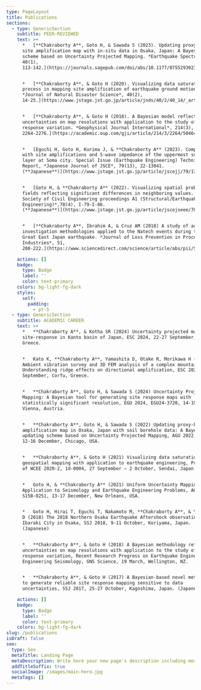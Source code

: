 ```yaml
---
type: PageLayout
title: Publications
sections:
  - type: GenericSection
    subtitle: PEER-REVIEWED
    text: >+
      *   [**Chakraborty A**, Goto H, & Sawada S (2023). Updating proxy-based
      site amplification map with in-situ data in Osaka, Japan: A Bayesian
      scheme based on Uncertainty Projected Mapping. *Earthquake Spectra,*
      40(1),
      113-142.](https://journals.sagepub.com/doi/abs/10.1177/87552930231207110)


      *   [**Chakraborty A**, & Goto H (2020). Visualizing data saturation
      process in mapping site amplification of earthquake ground motions.
      *Journal of Natural Disaster Science*, 40(2),
      14-25.](https://www.jstage.jst.go.jp/article/jnds/40/2/40_14/_article)


      *   [**Chakraborty A**, & Goto H (2018). A Bayesian model reflecting
      uncertainties on map resolutions with application to the study of site
      response variation. *Geophysical Journal International*, 214(3),
      2264-2276.](https://academic.oup.com/gji/article/214/3/2264/5046456)


      *   [Eguchi H, Goto H, Kurima J, & **Chakraborty A** (2023). Comparisons
      with site amplifications and S-wave impedance of the uppermost surface
      layer at Soma city. Special Issue (Earthquake Engineering) Technical
      Report, *Japanese Journal of JSCE*, 79(13), 22-13041.
      (**Japanese**)](https://www.jstage.jst.go.jp/article/jscejj/79/13/79_22-13041/_article/-char/ja/)


      *   [Goto H, & **Chakraborty A** (2022). Visualizing spatial probability
      fields reflecting significant differences in neighboring values. *Japan
      Society of Civil Engineering proceedings A1 (Structural/Earthquake
      Engineering)*,78(4), I-79-I-86.
      (**Japanese**)](https://www.jstage.jst.go.jp/article/jscejseee/78/4/78_I_79/_article/-char/ja/)


      *   [**Chakraborty A**, Ibrahim A, & Cruz AM (2018) A study of accident
      investigation methodologies applied to the Natech events during the 2011
      Great East Japan earthquake. *Journal of Loss Prevention in Process
      Industries*, 51,
      208-222.](https://www.sciencedirect.com/science/article/abs/pii/S0950423017305028)

    actions: []
    badge:
      type: Badge
      label: ''
      color: text-primary
    colors: bg-light-fg-dark
    styles:
      self:
        padding:
          - pt-5
  - type: GenericSection
    subtitle: ACADEMIC CAREER
    text: >+
      *   **Chakraborty A**, & Kotha SR (2024) Uncertainty projected mapping of
      site-response in Kanto basin of Japan, ESC 2024, 22-27 September, Corfu,
      Greece.


      *   Kato K, **Chakraborty A**, Yamashita D, Otake R, Morikawa H (2024)
      Ambient vibration survey and 3D FEM analysis of a complex mountain:
      Understanding ridge effects on directional amplification, ESC 2024, 22-27
      September, Corfu, Greece.


      *   **Chakraborty A**, Goto H, & Sawada S (2024) Uncertainty Projected
      Mapping: A Bayesian tool for generating site response maps with
      statistically significant resolution, EGU 2024, EGU24-3720, 14-19 April,
      Vienna, Austria.


      *   **Chakraborty A**, Goto H, & Sawada S (2022) Updating proxy-based site
      amplification map in Osaka, Japan with soil borehole data: A Bayesian
      updating scheme based on Uncertainty Projected Mapping, AGU 2022, S45B-08,
      12-16 December, Chicago, USA.


      *   **Chakraborty A**, & Goto H (2021) Visualizing data saturation in
      geospatial mapping with application to earthquake engineering, Proceedings
      of WCEE 2020-2, 1d-0004, 27 September – 2 October, Sendai, Japan.


      *   Goto H, & **Chakraborty A** (2021) Uniform Uncertainty Mapping
      Application to Seismology and Earthquake Engineering Problems, AGU 2021,
      S15B-0251, 13-17 December, New Orleans, USA.


      *   Goto H, Hirai T, Eguchi T, Nakamoto M, **Chakraborty A**, & Yamashita
      D (2018) The 2018 Northern Osaka Earthquake Aftershock observation around
      Ibaraki City in Osaka, SSJ 2018, 9-11 October, Koriyama, Japan. 
      (Japanese)


      *   **Chakraborty A**, & Goto H (2018) A Bayesian methodology reflecting
      uncertainties on map resolutions with application to the study of site
      response variation, Recent Research Progress on Earthquake Engineering and
      Engineering Seismology, GNS Science, 19 March, Wellington, NZ.


      *   **Chakraborty A**, & Goto H (2017) A Bayesian-based novel methodology
      to generate reliable site response mapping sensitive to data
      uncertainties, SSJ 2017, 25-27 October, Kagoshima, Japan. (Japanese)

    actions: []
    badge:
      type: Badge
      label: ''
      color: text-primary
    colors: bg-light-fg-dark
slug: /publications
isDraft: false
seo:
  type: Seo
  metaTitle: Landing Page
  metaDescription: Write here your new page's description including most relevant keywords.
  addTitleSuffix: true
  socialImage: /images/main-hero.jpg
  metaTags: []
---
```

